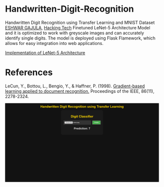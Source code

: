 # Handwritten-Digit-Recognition
Handwritten Digit Recognition using Transfer Learning and MNIST Dataset
[ESHWAR GAJULA](https://github.com/techtricks1), [Hacking Tech](https://github.com/Hacking-tech)
Finetuned LeNet-5 Architecture Model and it is optimized to work with greyscale images and can accurately identify single digits. The model is deployed using Flask Flamework, which allows for easy integration into web applications.

[Implementation of LeNet-5 Architecture](https://github.com/Hacking-tech/Hand-Written-Digit-Recognition-Using-Transfer-Learning/tree/main/LeNet-5-main)

# References
LeCun, Y., Bottou, L., Bengio, Y., & Haffner, P. (1998). [Gradient-based learning applied to document recognition.](https://hal.science/hal-03926082/document) Proceedings of the IEEE, 86(11), 2278-2324.

![image](https://github.com/Hacking-tech/Hand-Written-Digit-Recognition-Using-Transfer-Learning/blob/main/HWDR/hwdr.png)

